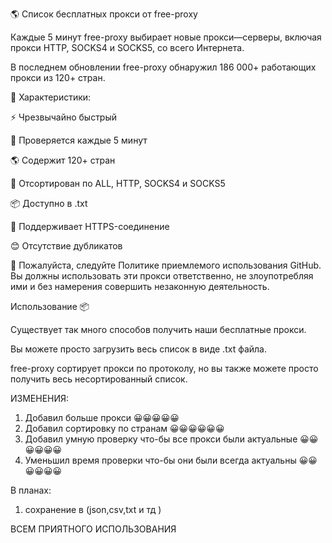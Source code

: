 🌎 Список бесплатных прокси от free-proxy

Каждые 5 минут free-proxy выбирает новые прокси—серверы, включая прокси HTTP, SOCKS4 и SOCKS5, со всего Интернета.


В последнем обновлении free-proxy обнаружил 186 000+ работающих прокси из 120+ стран.


🦄 Характеристики:

⚡ Чрезвычайно быстрый

📝 Проверяется каждые 5 минут

🌎 Содержит 120+ стран

📓 Отсортирован по ALL, HTTP, SOCKS4 и SOCKS5

📦 Доступно в .txt

🔐 Поддерживает HTTPS-соединение

😊 Отсутствие дубликатов

🛑 Пожалуйста, следуйте Политике приемлемого использования GitHub. Вы должны использовать эти прокси ответственно, не злоупотребляя ими и без намерения совершить незаконную деятельность.

Использование 📦

Существует так много способов получить наши бесплатные прокси.

Вы можете просто загрузить весь список в виде .txt файла.

free-proxy сортирует прокси по протоколу, но вы также можете просто получить весь несортированный список.

ИЗМЕНЕНИЯ:

1) Добавил больше прокси 😀😀😀😀😀
2) Добавил сортировку по странам 😀😀😀😀😀😀
3) Добавил умную проверку что-бы все прокси были актуальные 😀😀😀😀😀😀
4) Уменьшил время проверки что-бы они были всегда актуальны 😀😀😀😀😀😀

В планах:

1) сохранение в (json,csv,txt и тд )





ВСЕМ ПРИЯТНОГО ИСПОЛЬЗОВАНИЯ 
